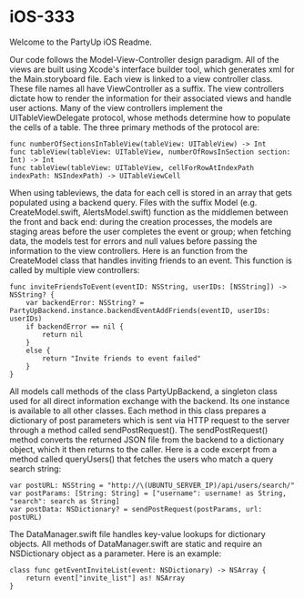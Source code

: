 # iOS-333

Welcome to the PartyUp iOS Readme. 

Our code follows the Model-View-Controller design paradigm. All of the views are built using Xcode's interface builder tool, which generates xml for the Main.storyboard file. Each view is linked to a view controller class. These file names all have ViewController as a suffix. The view controllers dictate how to render the information for their associated views and handle user actions. Many of the view controllers implement the UITableViewDelegate protocol, whose methods determine how to populate the cells of a table. The three primary methods of the protocol are:

    func numberOfSectionsInTableView(tableView: UITableView) -> Int
    func tableView(tableView: UITableView, numberOfRowsInSection section: Int) -> Int
    func tableView(tableView: UITableView, cellForRowAtIndexPath indexPath: NSIndexPath) -> UITableViewCell
    
When using tableviews, the data for each cell is stored in an array that gets populated using a backend query. Files with the suffix Model (e.g. CreateModel.swift, AlertsModel.swift) function as the middlemen between the front and back end: during the creation processes, the models are staging areas before the user completes the event or group; when fetching data, the models test for errors and null values before passing the information to the view controllers. Here is an function from the CreateModel class that handles inviting friends to an event. This function is called by multiple view controllers:

    func inviteFriendsToEvent(eventID: NSString, userIDs: [NSString]) -> NSString? {
        var backendError: NSString? = PartyUpBackend.instance.backendEventAddFriends(eventID, userIDs: userIDs)
        if backendError == nil {
            return nil
        }
        else {
            return "Invite friends to event failed"
        }
    }

All models call methods of the class PartyUpBackend, a singleton class used for all direct information exchange with the backend. Its one instance is available to all other classes. Each method in this class prepares a dictionary of post parameters which is sent via HTTP request to the server through a method called sendPostRequest(). The sendPostRequest() method converts the returned JSON file from the backend to a dictionary object, which it then returns to the caller. Here is a code excerpt from a method called queryUsers() that fetches the users who match a query search string:

    var postURL: NSString = "http://\(UBUNTU_SERVER_IP)/api/users/search/"
    var postParams: [String: String] = ["username": username! as String, "search": search as String]
    var postData: NSDictionary? = sendPostRequest(postParams, url: postURL)


The DataManager.swift file handles key-value lookups for dictionary objects. All methods of DataManager.swift are static and require an NSDictionary object as a parameter. Here is an example:

    class func getEventInviteList(event: NSDictionary) -> NSArray {
        return event["invite_list"] as! NSArray
    }
    
    
